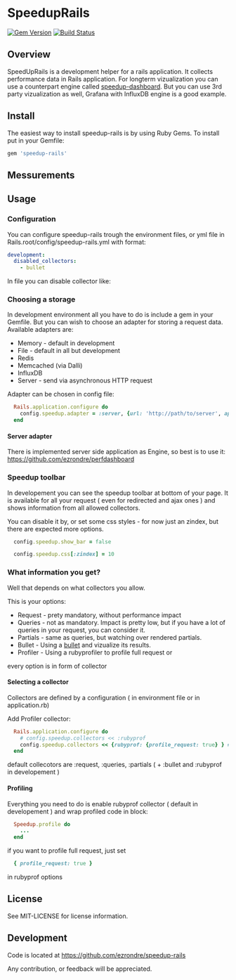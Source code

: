 # SpeedupRails
[![Gem Version](https://badge.fury.io/rb/speedup-rails.svg)](http://badge.fury.io/rb/speedup-rails)
[![Build Status](https://travis-ci.org/ezrondre/speedup-rails.png?branch=master)](https://travis-ci.org/ezrondre/speedup-rails)

## Overview

SpeedUpRails is a development helper for a rails application.
It collects performance data in Rails application.
For longterm vizualization you can use a counterpart engine called [speedup-dashboard][speedup-dashboard].
But you can use 3rd party vizualization as well, Grafana with InfluxDB engine is a good example.

[speedup-dashboard]: https://github.com/ezrondre/speedup-dashboard

## Install

The easiest way to install speedup-rails is by using Ruby Gems.  To install put in your Gemfile:

```ruby
gem 'speedup-rails'
```

## Messurements


## Usage

### Configuration

You can configure speedup-rails trough the environment files, or yml file in Rails.root/config/speedup-rails.yml
with format:
```yaml
development:
  disabled_collectors:
    - bullet
```

In file you can disable collector like:

### Choosing a storage
In development environment all you have to do is include a gem in your Gemfile.
But you can wish to choose an adapter for storing a request data.
Available adapters are:
* Memory - default in development
* File - default in all but development
* Redis
* Memcached (via Dalli)
* InfluxDB
* Server - send via asynchronous HTTP request

Adapter can be chosen in config file:
```ruby
  Rails.application.configure do
    config.speedup.adapter = :server, {url: 'http://path/to/server', api_key: '<your_key_generated_by_server>'}
  end
```
#### Server adapter
There is implemented server side application as Engine, so best is to use it:
https://github.com/ezrondre/perfdashboard

### Speedup toolbar
In developement you can see the speedup toolbar at bottom of your page.
It is available for all your request ( even for redirected and ajax ones ) and shows information from all allowed collectors.

You can disable it by, or set some css styles - for now just an zindex, but there are expected more options.
```ruby
  config.speedup.show_bar = false

  config.speedup.css[:zindex] = 10
```

### What information you get?
Well that depends on what collectors you allow.

This is your options:
* Request - prety mandatory, without performance impact
* Queries - not as mandatory. Impact is pretty low, but if you have a lot of queries in your request, you can consider it.
* Partials - same as queries, but watching over rendered partials.
* Bullet - Using a [bullet][bullet] and vizualize its results.
* Profiler - Using a rubyprofiler to profile full request or

every option is in form of collector

[bullet]: https://github.com/flyerhzm/bullet

#### Selecting a collector

Collectors are defined by a configuration ( in environment file or in application.rb)

Add Profiler collector:
```ruby
  Rails.application.configure do
    # config.speedup.collectors << :rubyprof
    config.speedup.collectors << {rubyprof: {profile_request: true} } #collector with options
  end
```

default collecotors are :request, :queries, :partials ( + :bullet and :rubyprof in developement )

#### Profiling

Everything you need to do is enable rubyprof collector ( default in developement )
and wrap profiled code in block:

```ruby
  Speedup.profile do
    ...
  end
```

if you want to profile full request, just set
```ruby
  { profile_request: true }
```
in rubyprof options

## License

See MIT-LICENSE for license information.

## Development

Code is located at https://github.com/ezrondre/speedup-rails

Any contribution, or feedback will be appreciated.
